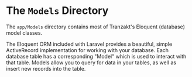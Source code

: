 # The `Models` Directory
The `app/Models` directory contains most of Tranzakt's Eloquent (database) model classes.

The Eloquent ORM included with Laravel provides a beautiful, simple
ActiveRecord implementation for working with your database.
Each database table has a corresponding "Model" which is used to interact with that table.
Models allow you to query for data in your tables, as well as insert new records into the table.
